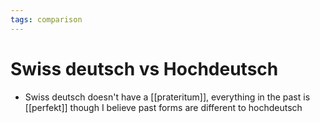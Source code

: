 ```yaml
---
tags: comparison
---
```


# Swiss deutsch vs Hochdeutsch
* Swiss deutsch doesn't have a [[prateritum]], everything in the past is [[perfekt]] though I believe past forms are different to hochdeutsch
